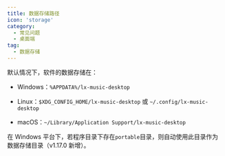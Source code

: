```yaml
---
title: 数据存储路径
icon: 'storage'
category:
  - 常见问题
  - 桌面端
tag:
  - 数据存储
---
```


默认情况下，软件的数据存储在：

- Windows：`%APPDATA%/lx-music-desktop`

- Linux：`$XDG_CONFIG_HOME/lx-music-desktop` 或 `~/.config/lx-music-desktop`

- macOS：`~/Library/Application Support/lx-music-desktop`

在 Windows 平台下，若程序目录下存在`portable`目录，则自动使用此目录作为数据存储目录（v1.17.0 新增）。
